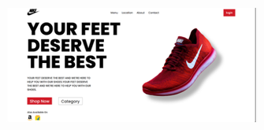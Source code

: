 

![Project Screenshot](https://github.com/Yashd03/React.js_basic/blob/main/Screenshot%202024-08-05%20013014.png)

